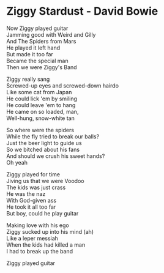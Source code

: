 # Ziggy Stardust - David Bowie

Now Ziggy played guitar\
Jamming good with Weird and Gilly\
And The Spiders from Mars\
He played it left hand\
But made it too far\
Became the special man\
Then we were Ziggy's Band

Ziggy really sang\
Screwed-up eyes and screwed-down hairdo\
Like some cat from Japan\
He could lick 'em by smiling\
He could leave 'em to hang\
He came on so loaded, man,\
Well-hung, snow-white tan

So where were the spiders\
While the fly tried to break our balls?\
Just the beer light to guide us\
So we bitched about his fans\
And should we crush his sweet hands?\
Oh yeah

Ziggy played for time\
Jiving us that we were Voodoo\
The kids was just crass\
He was the naz\
With God-given ass\
He took it all too far\
But boy, could he play guitar

Making love with his ego\
Ziggy sucked up into his mind (ah)\
Like a leper messiah\
When the kids had killed a man\
I had to break up the band

Ziggy played guitar